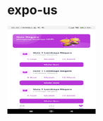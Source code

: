 # expo-us
<img src="https://github.com/Dimas785/expo-us/blob/master/detail/WhatsApp%20Image%202023-10-08%20at%2022.55.14.jpg" width="200" height="200" />
